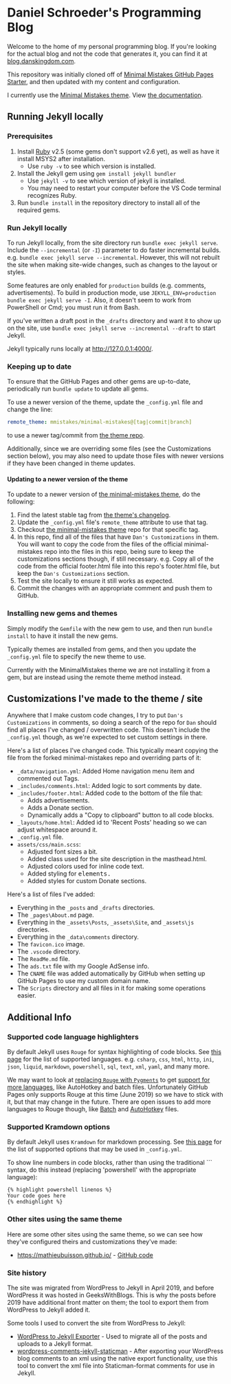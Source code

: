# Daniel Schroeder's Programming Blog

Welcome to the home of my personal programming blog.
If you're looking for the actual blog and not the code that generates it, you can find it at [blog.danskingdom.com](https://blog.danskingdom.com).

This repository was initially cloned off of [Minimal Mistakes GitHub Pages Starter][MinimalMistakesGitHubPagesStarterRepoUrl], and then updated with my content and configuration.

I currently use the [Minimal Mistakes theme][MinimalMistakesThemeGitHubRepoUrl]. View [the documentation][MinimalMistakesThemeDocumentationUrl].

## Running Jekyll locally

### Prerequisites

1. Install [Ruby][RubyInstallerDownloadPageUrl] v2.5 (some gems don't support v2.6 yet), as well as have it install MSYS2 after installation.
   - Use `ruby -v` to see which version is installed.
1. Install the Jekyll gem using `gem install jekyll bundler`
   - Use `jekyll -v` to see which version of jekyll is installed.
   - You may need to restart your computer before the VS Code terminal recognizes Ruby.
1. Run `bundle install` in the repository directory to install all of the required gems.

### Run Jekyll locally

To run Jekyll locally, from the site directory run `bundle exec jekyll serve`.
Include the `--incremental` (or `-I`) parameter to do faster incremental builds.
e.g. `bundle exec jekyll serve --incremental`.
However, this will not rebuilt the site when making site-wide changes, such as changes to the layout or styles.

Some features are only enabled for `production` builds (e.g. comments, advertisements).
To build in production mode, use `JEKYLL_ENV=production bundle exec jekyll serve -I`.
Also, it doesn't seem to work from PowerShell or Cmd; you must run it from Bash.

If you've written a draft post in the `_drafts` directory and want it to show up on the site, use `bundle exec jekyll serve --incremental --draft` to start Jekyll.

Jekyll typically runs locally at http://127.0.0.1:4000/.

### Keeping up to date

To ensure that the GitHub Pages and other gems are up-to-date, periodically run `bundle update` to update all gems.

To use a newer version of the theme, update the `_config.yml` file and change the line:

```yml
remote_theme: mmistakes/minimal-mistakes@[tag|commit|branch]
```

to use a newer tag/commit from [the theme repo][MinimalMistakesThemeGitHubRepoUrl].

Additionally, since we are overriding some files (see the Customizations section below), you may also need to update those files with newer versions if they have been changed in theme updates.

#### Updating to a newer version of the theme

To update to a newer version of [the minimal-mistakes theme][MinimalMistakesThemeGitHubRepoUrl], do the following:

1. Find the latest stable tag from [the theme's changelog](https://github.com/mmistakes/minimal-mistakes/blob/master/CHANGELOG.md).
1. Update the `_config.yml` file's `remote_theme` attribute to use that tag.
1. Checkout [the minimal-mistakes theme][MinimalMistakesThemeGitHubRepoUrl] repo for that specific tag.
1. In this repo, find all of the files that have `Dan's Customizations` in them.
You will want to copy the code from the files of the official minimal-mistakes repo into the files in this repo, being sure to keep the customizations sections though, if still necessary.
e.g. Copy all of the code from the official footer.html file into this repo's footer.html file, but keep the `Dan's Customizations` section.
1. Test the site locally to ensure it still works as expected.
1. Commit the changes with an appropriate comment and push them to GitHub.

### Installing new gems and themes

Simply modify the `Gemfile` with the new gem to use, and then run `bundle install` to have it install the new gems.

Typically themes are installed from gems, and then you update the `_config.yml` file to specify the new theme to use.

Currently with the MinimalMistakes theme we are not installing it from a gem, but are instead using the remote theme method instead.

## Customizations I've made to the theme / site

Anywhere that I make custom code changes, I try to put `Dan's Customizations` in comments, so doing a search of the repo for `Dan` should find all places I've changed / overwritten code.
This doesn't include the `_config.yml` though, as we're expected to set custom settings in there.

Here's a list of places I've changed code. This typically meant copying the file from the forked minimal-mistakes repo and overriding parts of it:

- `_data/navigation.yml`: Added Home navigation menu item and commented out Tags.
- `_includes/comments.html`: Added logic to sort comments by date.
- `_includes/footer.html`: Added code to the bottom of the file that:
  - Adds advertisements.
  - Adds a Donate section.
  - Dynamically adds a "Copy to clipboard" button to all code blocks.
- `_layouts/home.html`: Added id to 'Recent Posts' heading so we can adjust whitespace around it.
- `_config.yml` file.
- `assets/css/main.scss`:
  - Adjusted font sizes a bit.
  - Added class used for the site description in the masthead.html.
  - Adjusted colors used for inline code text.
  - Added styling for <kbd> elements.
  - Added styles for custom Donate sections.

Here's a list of files I've added:

- Everything in the `_posts` and `_drafts` directories.
- The `_pages\About.md` page.
- Everything in the `_assets\Posts`, `_assets\Site`, and `_assets\js` directories.
- Everything in the `_data\comments` directory.
- The `favicon.ico` image.
- The `.vscode` directory.
- The `ReadMe.md` file.
- The `ads.txt` file with my Google AdSense info.
- The `CNAME` file was added automatically by GitHub when setting up GitHub Pages to use my custom domain name.
- The `Scripts` directory and all files in it for making some operations easier.

## Additional Info

### Supported code language highlighters

By default Jekyll uses `Rouge` for syntax highlighting of code blocks.
See [this page][JekyllRogueSyntaxHighlighterSupportedLanguagesUrl] for the list of supported languages.
e.g. `csharp`, `css`, `html`, `http`, `ini`, `json`, `liquid`, `markdown`, `powershell`, `sql`, `text`, `xml`, `yaml`, and many more.

We may want to look at [replacing `Rouge` with `Pygments`][HowToUsePygmentsSyntaxHighlighterWithJekyll] to get [support for more languages][JekyllPygmentsSyntaxHighlighterSupportedLanguagesUrl], like AutoHotkey and batch files. Unfortunately GitHub Pages only supports Rouge at this time (June 2019) so we have to stick with it, but that may change in the future. There are open issues to add more languages to Rouge though, like [Batch][RougeBatchSyntaxHighlightingSupportIssueUrl] and [AutoHotkey][RougeAutoHotkeySyntaxHighlightingSupportIssueUrl] files.

### Supported Kramdown options

By default Jekyll uses `Kramdown` for markdown processing.
See [this page][JekyllKramdownOptionsDocumentationUrl] for the list of supported options that may be used in `_config.yml`.

To show line numbers in code blocks, rather than using the traditional ``` syntax, do this instead (replacing 'powershell' with the appropriate language):

```liquid
{% highlight powershell linenos %}
Your code goes here
{% endhighlight %}
```

### Other sites using the same theme

Here are some other sites using the same theme, so we can see how they've configured theirs and customizations they've made:

- https://mathieubuisson.github.io/ - [GitHub code](https://github.com/MathieuBuisson/MathieuBuisson.github.io)

### Site history

The site was migrated from WordPress to Jekyll in April 2019, and before WordPress it was hosted in GeeksWithBlogs.
This is why the posts before 2019 have additional front matter on them; the tool to export them from WordPress to Jekyll added it.

Some tools I used to convert the site from WordPress to Jekyll:

- [WordPress to Jekyll Exporter][WordPressToJekyllExporterPluginUrl] - Used to migrate all of the posts and uploads to a Jekyll format.
- [wordpress-comments-jekyll-staticman][WordPressCommentsToJekyllStaticmanToolUrl] - After exporting your WordPress blog comments to an xml using the native export functionality, use this tool to convert the xml file into Staticman-format comments for use in Jekyll.

[MinimalMistakesGitHubPagesStarterRepoUrl]: https://github.com/mmistakes/mm-github-pages-starter
[MinimalMistakesThemeGitHubRepoUrl]: https://github.com/mmistakes/minimal-mistakes
[MinimalMistakesThemeDocumentationUrl]: https://mmistakes.github.io/minimal-mistakes/docs/quick-start-guide/
[RubyInstallerDownloadPageUrl]: https://rubyinstaller.org/downloads/
[JekyllRogueSyntaxHighlighterSupportedLanguagesUrl]: https://simpleit.rocks/ruby/jekyll/what-are-the-supported-language-highlighters-in-jekyll/
[JekyllKramdownOptionsDocumentationUrl]: https://kramdown.gettalong.org/options.html
[RougeBatchSyntaxHighlightingSupportIssueUrl]: https://github.com/rouge-ruby/rouge/issues/252
[RougeAutoHotkeySyntaxHighlightingSupportIssueUrl]: https://github.com/rouge-ruby/rouge/issues/1136
[HowToUsePygmentsSyntaxHighlighterWithJekyll]: https://lyk6756.github.io/2016/11/22/use_pygments.html
[JekyllPygmentsSyntaxHighlighterSupportedLanguagesUrl]: https://haisum.github.io/2014/11/07/jekyll-pygments-supported-highlighters/
[WordPressToJekyllExporterPluginUrl]: https://wordpress.org/plugins/jekyll-exporter
[WordPressCommentsToJekyllStaticmanToolUrl]: https://github.com/arthurlacoste/wordpress-comments-jekyll-staticman
